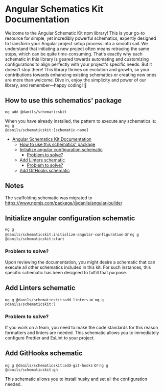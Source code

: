 # Angular Schematics Kit Documentation

Welcome to the Angular Schematic Kit npm library! This is your go-to resource for simple, yet incredibly powerful
schematics, expertly designed to transform your Angular project setup process into a smooth sail. We understand that
initiating a new project often means retracing the same steps, which can be quite time-consuming. That's exactly why
each schematic in this library is geared towards automating and customizing configurations to align perfectly with your
project's specific needs. But it doesn't stop there! This library thrives on evolution and growth, so your contributions
towards enhancing existing schematics or creating new ones are more than welcome. Dive in, enjoy the simplicity and
power of our library, and remember—happy coding! 🎉

## How to use this schematics' package

<code>ng add @danils/schematicskit</code>

When you have already installed, the pattern to execute any schematics is:
<code>ng g @danils/schematicskit:[schematic-name]</code>

* [Angular Schematics Kit Documentation](#angular-schematics-kit-documentation)
    * [How to use this schematics' package](#how-to-use-this-schematics-package)
    * [Initialize angular configuration schematic](#initialize-angular-configuration-schematic)
        * [Problem to solve?](#problem-to-solve)
    * [Add Linters schematic](#add-linters-schematic)
        * [Problem to solve?](#problem-to-solve-1)
    * [Add GitHooks schematic](#add-githooks-schematic)

## Notes

The scaffolding schematic was migrated to https://www.npmjs.com/package/@danils/angular-builder

## Initialize angular configuration schematic

<code>ng g @danils/schematicskit:initialize-angular-configuration</code> or
<code>ng g @danils/schematicskit:start</code>

### Problem to solve?

Upon reviewing the documentation, you might desire a schematic that can execute all other schematics included in this
kit. For such instances, this specific schematic has been designed to fulfill that purpose.

## Add Linters schematic

<code>ng g @danils/schematicskit:add-linters</code> or <code>ng g @danils/schematicskit:l</code>

### Problem to solve?

If you work on a team, you need to make the code standards for this reason formatters and linters are needed.
This schematic allows you to immediately configure Prettier and EsLint to your project.

## Add GitHooks schematic

<code>ng g @danils/schematicskit:add-git-hooks</code> or <code>ng g @danils/schematicskit:gh</code>

This schematic allows you to install husky and set all the configuration needed.
